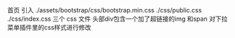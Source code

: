 首页
引入
./assets/bootstrap/css/bootstrap.min.css
./css/public.css
./css/index.css
三个 css 文件
头部div包含一个加了超链接的img 和span
对下拉菜单插件里的css样式进行修改